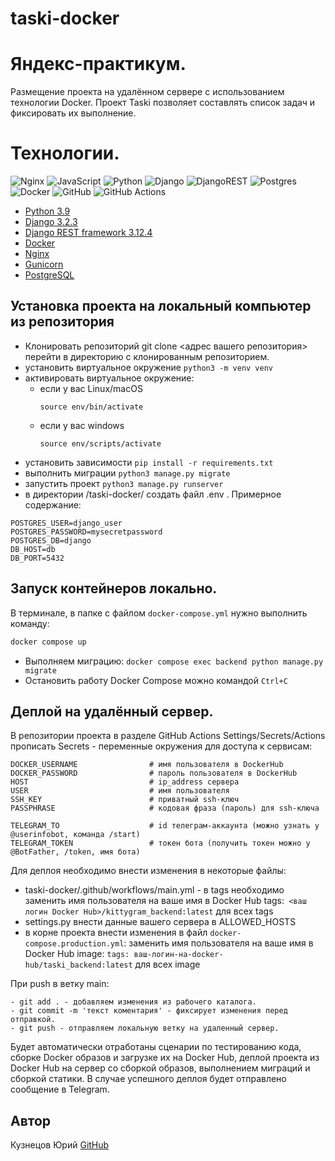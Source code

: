 # taski-docker
# Яндекс-практикум.
Размещение проекта на удалённом сервере с использованием технологии Docker.
Проект Taski позволяет составлять список задач и фиксировать их выполнение.

# Технологии.

![Nginx](https://img.shields.io/badge/nginx-%23009639.svg?style=for-the-badge&logo=nginx&logoColor=white) ![JavaScript](https://img.shields.io/badge/javascript-%23323330.svg?style=for-the-badge&logo=javascript&logoColor=%23F7DF1E) ![Python](https://img.shields.io/badge/python-3670A0?style=for-the-badge&logo=python&logoColor=ffdd54) ![Django](https://img.shields.io/badge/django-%23092E20.svg?style=for-the-badge&logo=django&logoColor=white) ![DjangoREST](https://img.shields.io/badge/DJANGO-REST-ff1709?style=for-the-badge&logo=django&logoColor=white&color=ff1709&labelColor=gray) ![Postgres](https://img.shields.io/badge/postgres-%23316192.svg?style=for-the-badge&logo=postgresql&logoColor=white) ![Docker](https://img.shields.io/badge/docker-%230db7ed.svg?style=for-the-badge&logo=docker&logoColor=white) ![GitHub](https://img.shields.io/badge/github-%23121011.svg?style=for-the-badge&logo=github&logoColor=white) ![GitHub Actions](https://img.shields.io/badge/github%20actions-%232671E5.svg?style=for-the-badge&logo=githubactions&logoColor=white)

- [Python 3.9](https://www.python.org/downloads/)
- [Django 3.2.3](https://www.djangoproject.com/download/)
- [Django REST framework 3.12.4](https://pypi.org/project/djangorestframework/#files)
- [Docker](https://docs.docker.com/)
- [Nginx](https://nginx.org/en/docs/)
- [Gunicorn](https://pypi.org/project/gunicorn/20.1.0/)
- [PostgreSQL](https://www.postgresql.org/docs/)

## Установка проекта на локальный компьютер из репозитория

- Клонировать репозиторий git clone <адрес вашего репозитория>
перейти в директорию с клонированным репозиторием.
- установить виртуальное окружение ```python3 -m venv venv``` 
- активировать виртуальное окружение:
  * если у вас Linux/macOS 
       ``` 
      source env/bin/activate 
      ``` 
  * если у вас windows 
     ``` 
    source env/scripts/activate 
    ``` 
- установить зависимости ```pip install -r requirements.txt```
- выполнить миграции ```python3 manage.py migrate```
- запустить проект ```python3 manage.py runserver```
- в директории /taski-docker/ создать файл .env . Примерное содержание:
```
POSTGRES_USER=django_user
POSTGRES_PASSWORD=mysecretpassword
POSTGRES_DB=django
DB_HOST=db
DB_PORT=5432
```   

## Запуск контейнеров локально.

В терминале, в папке с файлом ```docker-compose.yml``` нужно выполнить
команду:
```python
docker compose up
```
- Выполняем миграцию: ```docker compose exec backend python manage.py migrate```
- Остановить работу Docker Compose можно командой ```Ctrl+C```

## Деплой на удалённый сервер.

В репозитории проекта в разделе GitHub Actions Settings/Secrets/Actions прописать Secrets - переменные 
окружения для доступа к сервисам:
```
DOCKER_USERNAME                # имя пользователя в DockerHub
DOCKER_PASSWORD                # пароль пользователя в DockerHub
HOST                           # ip_address сервера
USER                           # имя пользователя
SSH_KEY                        # приватный ssh-ключ
PASSPHRASE                     # кодовая фраза (пароль) для ssh-ключа

TELEGRAM_TO                    # id телеграм-аккаунта (можно узнать у @userinfobot, команда /start)
TELEGRAM_TOKEN                 # токен бота (получить токен можно у @BotFather, /token, имя бота)
```
Для деплоя необходимо внести изменения в некоторые файлы:

- taski-docker/.github/workflows/main.yml - в tags необходимо заменить 
имя пользователя на ваше имя в Docker Hub tags:``` <ваш логин Docker Hub>/kittygram_backend:latest``` 
для всех tags
- settings.py внести данные вашего сервера в ALLOWED_HOSTS
- в корне проекта внести изменения в файл ```docker-compose.production.yml```: 
заменить имя пользователя на ваше имя в Docker Hub image: ``` tags: ваш-логин-на-docker-hub/taski_backend:latest ```
для всех image

При push в ветку main:
```
- git add . - добавляем изменения из рабочего каталога.
- git commit -m 'текст коментария' - фиксирует изменения перед отправкой.
- git push - отправляем локальную ветку на удаленный сервер.
```
Будет автоматически отработаны сценарии по тестированию кода, 
сборке Docker образов и загрузке их на Docker Hub, деплой проекта из Docker Hub на сервер со сборкой образов, 
выполнением миграций и сборкой статики. В случае успешного деплоя будет отправлено сообщение в Telegram.

## Автор
Кузнецов Юрий [GitHub](https://github.com/yvk3)